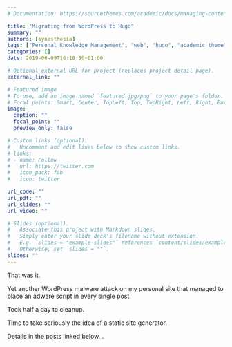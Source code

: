 ```yaml
---
# Documentation: https://sourcethemes.com/academic/docs/managing-content/

title: "Migrating from WordPress to Hugo"
summary: ""
authors: [synesthesia]
tags: ["Personal Knowledge Management", "web", "hugo", "academic theme"]
categories: []
date: 2019-06-09T16:18:50+01:00

# Optional external URL for project (replaces project detail page).
external_link: ""

# Featured image
# To use, add an image named `featured.jpg/png` to your page's folder.
# Focal points: Smart, Center, TopLeft, Top, TopRight, Left, Right, BottomLeft, Bottom, BottomRight.
image:
  caption: ""
  focal_point: ""
  preview_only: false

# Custom links (optional).
#   Uncomment and edit lines below to show custom links.
# links:
# - name: Follow
#   url: https://twitter.com
#   icon_pack: fab
#   icon: twitter

url_code: ""
url_pdf: ""
url_slides: ""
url_video: ""

# Slides (optional).
#   Associate this project with Markdown slides.
#   Simply enter your slide deck's filename without extension.
#   E.g. `slides = "example-slides"` references `content/slides/example-slides.md`.
#   Otherwise, set `slides = ""`.
slides: ""
---
```


That was it.

Yet another WordPress malware attack on my personal site that managed to place an adware script in every single post.

Took half a day to cleanup.

Time to take seriously the idea of a static site generator.

Details in the posts linked below...

